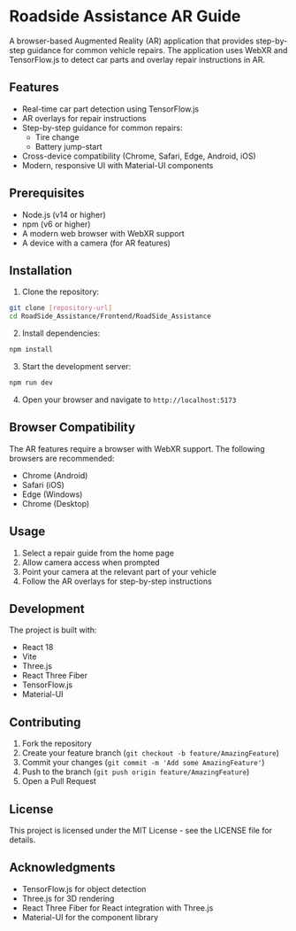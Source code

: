 # Roadside Assistance AR Guide

A browser-based Augmented Reality (AR) application that provides step-by-step guidance for common vehicle repairs. The application uses WebXR and TensorFlow.js to detect car parts and overlay repair instructions in AR.

## Features

- Real-time car part detection using TensorFlow.js
- AR overlays for repair instructions
- Step-by-step guidance for common repairs:
  - Tire change
  - Battery jump-start
- Cross-device compatibility (Chrome, Safari, Edge, Android, iOS)
- Modern, responsive UI with Material-UI components

## Prerequisites

- Node.js (v14 or higher)
- npm (v6 or higher)
- A modern web browser with WebXR support
- A device with a camera (for AR features)

## Installation

1. Clone the repository:
```bash
git clone [repository-url]
cd RoadSide_Assistance/Frontend/RoadSide_Assistance
```

2. Install dependencies:
```bash
npm install
```

3. Start the development server:
```bash
npm run dev
```

4. Open your browser and navigate to `http://localhost:5173`

## Browser Compatibility

The AR features require a browser with WebXR support. The following browsers are recommended:

- Chrome (Android)
- Safari (iOS)
- Edge (Windows)
- Chrome (Desktop)

## Usage

1. Select a repair guide from the home page
2. Allow camera access when prompted
3. Point your camera at the relevant part of your vehicle
4. Follow the AR overlays for step-by-step instructions

## Development

The project is built with:
- React 18
- Vite
- Three.js
- React Three Fiber
- TensorFlow.js
- Material-UI

## Contributing

1. Fork the repository
2. Create your feature branch (`git checkout -b feature/AmazingFeature`)
3. Commit your changes (`git commit -m 'Add some AmazingFeature'`)
4. Push to the branch (`git push origin feature/AmazingFeature`)
5. Open a Pull Request

## License

This project is licensed under the MIT License - see the LICENSE file for details.

## Acknowledgments

- TensorFlow.js for object detection
- Three.js for 3D rendering
- React Three Fiber for React integration with Three.js
- Material-UI for the component library
